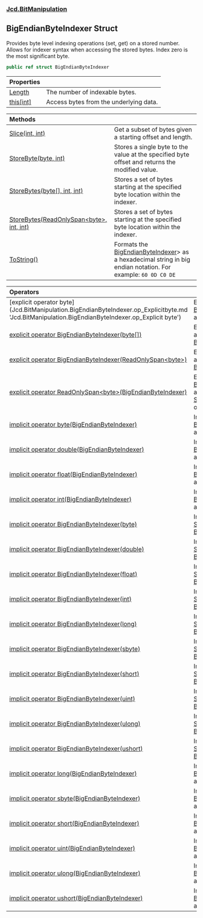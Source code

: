 ### [Jcd.BitManipulation](Jcd.BitManipulation.md 'Jcd.BitManipulation')

## BigEndianByteIndexer Struct

Provides byte level indexing operations (set, get) on a
stored number. Allows for indexer syntax when accessing
the stored bytes. Index zero is the most significant byte.

```csharp
public ref struct BigEndianByteIndexer
```

| Properties | |
| :--- | :--- |
| [Length](Jcd.BitManipulation.BigEndianByteIndexer.Length.md 'Jcd.BitManipulation.BigEndianByteIndexer.Length') | The number of indexable bytes. |
| [this[int]](Jcd.BitManipulation.BigEndianByteIndexer.this[int].md 'Jcd.BitManipulation.BigEndianByteIndexer.this[int]') | Access bytes from the underlying data. |

| Methods | |
| :--- | :--- |
| [Slice(int, int)](Jcd.BitManipulation.BigEndianByteIndexer.Slice(int,int).md 'Jcd.BitManipulation.BigEndianByteIndexer.Slice(int, int)') | Get a subset of bytes given a starting offset and length. |
| [StoreByte(byte, int)](Jcd.BitManipulation.BigEndianByteIndexer.StoreByte(byte,int).md 'Jcd.BitManipulation.BigEndianByteIndexer.StoreByte(byte, int)') | Stores a single byte to the value at the specified byte offset and returns the modified value. |
| [StoreBytes(byte[], int, int)](Jcd.BitManipulation.BigEndianByteIndexer.StoreBytes(byte[],int,int).md 'Jcd.BitManipulation.BigEndianByteIndexer.StoreBytes(byte[], int, int)') | Stores a set of bytes starting at the specified byte location within the indexer. |
| [StoreBytes(ReadOnlySpan&lt;byte&gt;, int, int)](Jcd.BitManipulation.BigEndianByteIndexer.StoreBytes(System.ReadOnlySpan_byte_,int,int).md 'Jcd.BitManipulation.BigEndianByteIndexer.StoreBytes(System.ReadOnlySpan<byte>, int, int)') | Stores a set of bytes starting at the specified byte location within the indexer. |
| [ToString()](Jcd.BitManipulation.BigEndianByteIndexer.ToString().md 'Jcd.BitManipulation.BigEndianByteIndexer.ToString()') | Formats the [BigEndianByteIndexer](Jcd.BitManipulation.BigEndianByteIndexer.md 'Jcd.BitManipulation.BigEndianByteIndexer')> as a hexadecimal string in big endian notation. For example: `60 0D C0 DE` |

| Operators | |
| :--- | :--- |
| [explicit operator byte[](BigEndianByteIndexer)](Jcd.BitManipulation.BigEndianByteIndexer.op_Explicitbyte[](Jcd.BitManipulation.BigEndianByteIndexer).md 'Jcd.BitManipulation.BigEndianByteIndexer.op_Explicit byte[](Jcd.BitManipulation.BigEndianByteIndexer)') | Explicitly converts the [BigEndianByteIndexer](Jcd.BitManipulation.BigEndianByteIndexer.md 'Jcd.BitManipulation.BigEndianByteIndexer') to an array of bytes. |
| [explicit operator BigEndianByteIndexer(byte[])](Jcd.BitManipulation.BigEndianByteIndexer.op_ExplicitJcd.BitManipulation.BigEndianByteIndexer(byte[]).md 'Jcd.BitManipulation.BigEndianByteIndexer.op_Explicit Jcd.BitManipulation.BigEndianByteIndexer(byte[])') | Explicitly converts an array of  bytes to a [BigEndianByteIndexer](Jcd.BitManipulation.BigEndianByteIndexer.md 'Jcd.BitManipulation.BigEndianByteIndexer'). |
| [explicit operator BigEndianByteIndexer(ReadOnlySpan&lt;byte&gt;)](Jcd.BitManipulation.BigEndianByteIndexer.op_ExplicitJcd.BitManipulation.BigEndianByteIndexer(System.ReadOnlySpan_byte_).md 'Jcd.BitManipulation.BigEndianByteIndexer.op_Explicit Jcd.BitManipulation.BigEndianByteIndexer(System.ReadOnlySpan<byte>)') | Explicitly converts an array of  bytes to a [BigEndianByteIndexer](Jcd.BitManipulation.BigEndianByteIndexer.md 'Jcd.BitManipulation.BigEndianByteIndexer'). |
| [explicit operator ReadOnlySpan&lt;byte&gt;(BigEndianByteIndexer)](Jcd.BitManipulation.BigEndianByteIndexer.op_ExplicitSystem.ReadOnlySpan_byte_(Jcd.BitManipulation.BigEndianByteIndexer).md 'Jcd.BitManipulation.BigEndianByteIndexer.op_Explicit System.ReadOnlySpan<byte>(Jcd.BitManipulation.BigEndianByteIndexer)') | Explicitly converts the [BigEndianByteIndexer](Jcd.BitManipulation.BigEndianByteIndexer.md 'Jcd.BitManipulation.BigEndianByteIndexer') to a [System.ReadOnlySpan&lt;&gt;](https://docs.microsoft.com/en-us/dotnet/api/System.ReadOnlySpan-1 'System.ReadOnlySpan`1') of bytes. |
| [implicit operator byte(BigEndianByteIndexer)](Jcd.BitManipulation.BigEndianByteIndexer.op_Implicitbyte(Jcd.BitManipulation.BigEndianByteIndexer).md 'Jcd.BitManipulation.BigEndianByteIndexer.op_Implicit byte(Jcd.BitManipulation.BigEndianByteIndexer)') | Implicitly converts the [BigEndianByteIndexer](Jcd.BitManipulation.BigEndianByteIndexer.md 'Jcd.BitManipulation.BigEndianByteIndexer') to a [System.Byte](https://docs.microsoft.com/en-us/dotnet/api/System.Byte 'System.Byte'). |
| [implicit operator double(BigEndianByteIndexer)](Jcd.BitManipulation.BigEndianByteIndexer.op_Implicitdouble(Jcd.BitManipulation.BigEndianByteIndexer).md 'Jcd.BitManipulation.BigEndianByteIndexer.op_Implicit double(Jcd.BitManipulation.BigEndianByteIndexer)') | Implicitly converts the [BigEndianByteIndexer](Jcd.BitManipulation.BigEndianByteIndexer.md 'Jcd.BitManipulation.BigEndianByteIndexer') to a [System.Double](https://docs.microsoft.com/en-us/dotnet/api/System.Double 'System.Double'). |
| [implicit operator float(BigEndianByteIndexer)](Jcd.BitManipulation.BigEndianByteIndexer.op_Implicitfloat(Jcd.BitManipulation.BigEndianByteIndexer).md 'Jcd.BitManipulation.BigEndianByteIndexer.op_Implicit float(Jcd.BitManipulation.BigEndianByteIndexer)') | Implicitly converts the [BigEndianByteIndexer](Jcd.BitManipulation.BigEndianByteIndexer.md 'Jcd.BitManipulation.BigEndianByteIndexer') to a [System.Single](https://docs.microsoft.com/en-us/dotnet/api/System.Single 'System.Single'). |
| [implicit operator int(BigEndianByteIndexer)](Jcd.BitManipulation.BigEndianByteIndexer.op_Implicitint(Jcd.BitManipulation.BigEndianByteIndexer).md 'Jcd.BitManipulation.BigEndianByteIndexer.op_Implicit int(Jcd.BitManipulation.BigEndianByteIndexer)') | Implicitly converts the [BigEndianByteIndexer](Jcd.BitManipulation.BigEndianByteIndexer.md 'Jcd.BitManipulation.BigEndianByteIndexer') to a [System.Int32](https://docs.microsoft.com/en-us/dotnet/api/System.Int32 'System.Int32'). |
| [implicit operator BigEndianByteIndexer(byte)](Jcd.BitManipulation.BigEndianByteIndexer.op_ImplicitJcd.BitManipulation.BigEndianByteIndexer(byte).md 'Jcd.BitManipulation.BigEndianByteIndexer.op_Implicit Jcd.BitManipulation.BigEndianByteIndexer(byte)') | Implicitly converts a [System.Byte](https://docs.microsoft.com/en-us/dotnet/api/System.Byte 'System.Byte') to a [BigEndianByteIndexer](Jcd.BitManipulation.BigEndianByteIndexer.md 'Jcd.BitManipulation.BigEndianByteIndexer'). |
| [implicit operator BigEndianByteIndexer(double)](Jcd.BitManipulation.BigEndianByteIndexer.op_ImplicitJcd.BitManipulation.BigEndianByteIndexer(double).md 'Jcd.BitManipulation.BigEndianByteIndexer.op_Implicit Jcd.BitManipulation.BigEndianByteIndexer(double)') | Implicitly converts a [System.Double](https://docs.microsoft.com/en-us/dotnet/api/System.Double 'System.Double') to a [BigEndianByteIndexer](Jcd.BitManipulation.BigEndianByteIndexer.md 'Jcd.BitManipulation.BigEndianByteIndexer'). |
| [implicit operator BigEndianByteIndexer(float)](Jcd.BitManipulation.BigEndianByteIndexer.op_ImplicitJcd.BitManipulation.BigEndianByteIndexer(float).md 'Jcd.BitManipulation.BigEndianByteIndexer.op_Implicit Jcd.BitManipulation.BigEndianByteIndexer(float)') | Implicitly converts a [System.Single](https://docs.microsoft.com/en-us/dotnet/api/System.Single 'System.Single') to a [BigEndianByteIndexer](Jcd.BitManipulation.BigEndianByteIndexer.md 'Jcd.BitManipulation.BigEndianByteIndexer'). |
| [implicit operator BigEndianByteIndexer(int)](Jcd.BitManipulation.BigEndianByteIndexer.op_ImplicitJcd.BitManipulation.BigEndianByteIndexer(int).md 'Jcd.BitManipulation.BigEndianByteIndexer.op_Implicit Jcd.BitManipulation.BigEndianByteIndexer(int)') | Implicitly converts a [System.Int32](https://docs.microsoft.com/en-us/dotnet/api/System.Int32 'System.Int32') to a [BigEndianByteIndexer](Jcd.BitManipulation.BigEndianByteIndexer.md 'Jcd.BitManipulation.BigEndianByteIndexer'). |
| [implicit operator BigEndianByteIndexer(long)](Jcd.BitManipulation.BigEndianByteIndexer.op_ImplicitJcd.BitManipulation.BigEndianByteIndexer(long).md 'Jcd.BitManipulation.BigEndianByteIndexer.op_Implicit Jcd.BitManipulation.BigEndianByteIndexer(long)') | Implicitly converts an [System.Int64](https://docs.microsoft.com/en-us/dotnet/api/System.Int64 'System.Int64') to a [BigEndianByteIndexer](Jcd.BitManipulation.BigEndianByteIndexer.md 'Jcd.BitManipulation.BigEndianByteIndexer'). |
| [implicit operator BigEndianByteIndexer(sbyte)](Jcd.BitManipulation.BigEndianByteIndexer.op_ImplicitJcd.BitManipulation.BigEndianByteIndexer(sbyte).md 'Jcd.BitManipulation.BigEndianByteIndexer.op_Implicit Jcd.BitManipulation.BigEndianByteIndexer(sbyte)') | Implicitly converts an [System.SByte](https://docs.microsoft.com/en-us/dotnet/api/System.SByte 'System.SByte') to a [BigEndianByteIndexer](Jcd.BitManipulation.BigEndianByteIndexer.md 'Jcd.BitManipulation.BigEndianByteIndexer'). |
| [implicit operator BigEndianByteIndexer(short)](Jcd.BitManipulation.BigEndianByteIndexer.op_ImplicitJcd.BitManipulation.BigEndianByteIndexer(short).md 'Jcd.BitManipulation.BigEndianByteIndexer.op_Implicit Jcd.BitManipulation.BigEndianByteIndexer(short)') | Implicitly converts a [System.Int16](https://docs.microsoft.com/en-us/dotnet/api/System.Int16 'System.Int16') to a [BigEndianByteIndexer](Jcd.BitManipulation.BigEndianByteIndexer.md 'Jcd.BitManipulation.BigEndianByteIndexer'). |
| [implicit operator BigEndianByteIndexer(uint)](Jcd.BitManipulation.BigEndianByteIndexer.op_ImplicitJcd.BitManipulation.BigEndianByteIndexer(uint).md 'Jcd.BitManipulation.BigEndianByteIndexer.op_Implicit Jcd.BitManipulation.BigEndianByteIndexer(uint)') | Implicitly converts a [System.UInt32](https://docs.microsoft.com/en-us/dotnet/api/System.UInt32 'System.UInt32') to a [BigEndianByteIndexer](Jcd.BitManipulation.BigEndianByteIndexer.md 'Jcd.BitManipulation.BigEndianByteIndexer'). |
| [implicit operator BigEndianByteIndexer(ulong)](Jcd.BitManipulation.BigEndianByteIndexer.op_ImplicitJcd.BitManipulation.BigEndianByteIndexer(ulong).md 'Jcd.BitManipulation.BigEndianByteIndexer.op_Implicit Jcd.BitManipulation.BigEndianByteIndexer(ulong)') | Implicitly converts a [System.UInt64](https://docs.microsoft.com/en-us/dotnet/api/System.UInt64 'System.UInt64') to a [BigEndianByteIndexer](Jcd.BitManipulation.BigEndianByteIndexer.md 'Jcd.BitManipulation.BigEndianByteIndexer'). |
| [implicit operator BigEndianByteIndexer(ushort)](Jcd.BitManipulation.BigEndianByteIndexer.op_ImplicitJcd.BitManipulation.BigEndianByteIndexer(ushort).md 'Jcd.BitManipulation.BigEndianByteIndexer.op_Implicit Jcd.BitManipulation.BigEndianByteIndexer(ushort)') | Implicitly converts a [System.UInt16](https://docs.microsoft.com/en-us/dotnet/api/System.UInt16 'System.UInt16') to a [BigEndianByteIndexer](Jcd.BitManipulation.BigEndianByteIndexer.md 'Jcd.BitManipulation.BigEndianByteIndexer'). |
| [implicit operator long(BigEndianByteIndexer)](Jcd.BitManipulation.BigEndianByteIndexer.op_Implicitlong(Jcd.BitManipulation.BigEndianByteIndexer).md 'Jcd.BitManipulation.BigEndianByteIndexer.op_Implicit long(Jcd.BitManipulation.BigEndianByteIndexer)') | Implicitly converts the [BigEndianByteIndexer](Jcd.BitManipulation.BigEndianByteIndexer.md 'Jcd.BitManipulation.BigEndianByteIndexer') to an [System.Int64](https://docs.microsoft.com/en-us/dotnet/api/System.Int64 'System.Int64'). |
| [implicit operator sbyte(BigEndianByteIndexer)](Jcd.BitManipulation.BigEndianByteIndexer.op_Implicitsbyte(Jcd.BitManipulation.BigEndianByteIndexer).md 'Jcd.BitManipulation.BigEndianByteIndexer.op_Implicit sbyte(Jcd.BitManipulation.BigEndianByteIndexer)') | Implicitly converts the [BigEndianByteIndexer](Jcd.BitManipulation.BigEndianByteIndexer.md 'Jcd.BitManipulation.BigEndianByteIndexer') to an [System.SByte](https://docs.microsoft.com/en-us/dotnet/api/System.SByte 'System.SByte'). |
| [implicit operator short(BigEndianByteIndexer)](Jcd.BitManipulation.BigEndianByteIndexer.op_Implicitshort(Jcd.BitManipulation.BigEndianByteIndexer).md 'Jcd.BitManipulation.BigEndianByteIndexer.op_Implicit short(Jcd.BitManipulation.BigEndianByteIndexer)') | Implicitly converts the [BigEndianByteIndexer](Jcd.BitManipulation.BigEndianByteIndexer.md 'Jcd.BitManipulation.BigEndianByteIndexer') to a [System.Int16](https://docs.microsoft.com/en-us/dotnet/api/System.Int16 'System.Int16'). |
| [implicit operator uint(BigEndianByteIndexer)](Jcd.BitManipulation.BigEndianByteIndexer.op_Implicituint(Jcd.BitManipulation.BigEndianByteIndexer).md 'Jcd.BitManipulation.BigEndianByteIndexer.op_Implicit uint(Jcd.BitManipulation.BigEndianByteIndexer)') | Implicitly converts the [BigEndianByteIndexer](Jcd.BitManipulation.BigEndianByteIndexer.md 'Jcd.BitManipulation.BigEndianByteIndexer') to a [System.UInt32](https://docs.microsoft.com/en-us/dotnet/api/System.UInt32 'System.UInt32'). |
| [implicit operator ulong(BigEndianByteIndexer)](Jcd.BitManipulation.BigEndianByteIndexer.op_Implicitulong(Jcd.BitManipulation.BigEndianByteIndexer).md 'Jcd.BitManipulation.BigEndianByteIndexer.op_Implicit ulong(Jcd.BitManipulation.BigEndianByteIndexer)') | Implicitly converts the [BigEndianByteIndexer](Jcd.BitManipulation.BigEndianByteIndexer.md 'Jcd.BitManipulation.BigEndianByteIndexer') to a [System.UInt64](https://docs.microsoft.com/en-us/dotnet/api/System.UInt64 'System.UInt64'). |
| [implicit operator ushort(BigEndianByteIndexer)](Jcd.BitManipulation.BigEndianByteIndexer.op_Implicitushort(Jcd.BitManipulation.BigEndianByteIndexer).md 'Jcd.BitManipulation.BigEndianByteIndexer.op_Implicit ushort(Jcd.BitManipulation.BigEndianByteIndexer)') | Implicitly converts the [BigEndianByteIndexer](Jcd.BitManipulation.BigEndianByteIndexer.md 'Jcd.BitManipulation.BigEndianByteIndexer') to a [System.UInt16](https://docs.microsoft.com/en-us/dotnet/api/System.UInt16 'System.UInt16'). |
